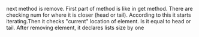 next method is remove. First part of method is like in get method. There are checking num for where it is closer (head or tail). According to this it starts iterating.Then it checks "current" location of element. Is it equal to head or tail. After removing element, it declares lists size by one 